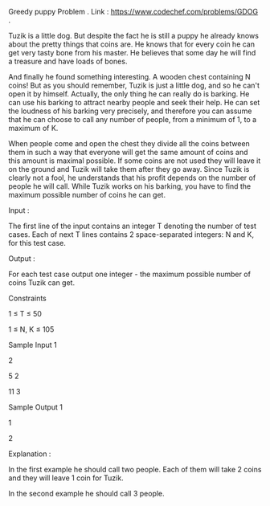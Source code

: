 Greedy puppy Problem .
Link : https://www.codechef.com/problems/GDOG .


Tuzik is a little dog. But despite the fact he is still a puppy he already knows about the pretty things that coins are. He knows that for every coin he can get very tasty bone from his master. He believes that some day he will find a treasure and have loads of bones.

And finally he found something interesting. A wooden chest containing N coins! But as you should remember, Tuzik is just a little dog, and so he can't open it by himself. Actually, the only thing he can really do is barking. He can use his barking to attract nearby people and seek their help. He can set the loudness of his barking very precisely, and therefore you can assume that he can choose to call any number of people, from a minimum of 1, to a maximum of K.


When people come and open the chest they divide all the coins between them in such a way that everyone will get the same amount of coins and this amount is maximal possible. If some coins are not used they will leave it on the ground and Tuzik will take them after they go away. Since Tuzik is clearly not a fool, he understands that his profit depends on the number of people he will call. While Tuzik works on his barking, you have to find the maximum possible number of coins he can get.


Input :

The first line of the input contains an integer T denoting the number of test cases. Each of next T lines contains 2 space-separated integers: N and K, for this test case.


Output :

For each test case output one integer - the maximum possible number of coins Tuzik can get.


Constraints 

1 ≤ T ≤ 50

1 ≤ N, K ≤ 105

Sample Input 1 

2

5 2

11 3 

Sample Output 1  

1

2

Explanation :

In the first example he should call two people. Each of them will take 2 coins and they will leave 1 coin for Tuzik.

In the second example he should call 3 people.
